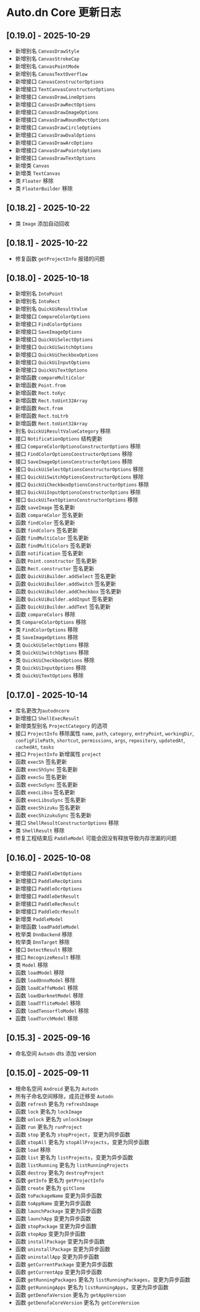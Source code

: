 # Auto.dn Core 更新日志

## [0.19.0] - 2025-10-29

-   新增别名 `CanvasDrawStyle`
-   新增别名 `CanvasStrokeCap`
-   新增别名 `CanvasPointMode`
-   新增别名 `CanvasTextOverflow`
-   新增接口 `CanvasConstructorOptions`
-   新增接口 `TextCanvasConstructorOptions`
-   新增接口 `CanvasDrawLineOptions`
-   新增接口 `CanvasDrawRectOptions`
-   新增接口 `CanvasDrawImageOptions`
-   新增接口 `CanvasDrawRoundRectOptions`
-   新增接口 `CanvasDrawCircleOptions`
-   新增接口 `CanvasDrawOvalOptions`
-   新增接口 `CanvasDrawArcOptions`
-   新增接口 `CanvasDrawPointsOptions`
-   新增接口 `CanvasDrawTextOptions`
-   新增类 `Canvas`
-   新增类 `TextCanvas`
-   类 `Floater` 移除
-   类 `FloaterBuilder` 移除

## [0.18.2] - 2025-10-22

-   类 `Image` 添加自动回收

## [0.18.1] - 2025-10-22

-   修复函数 `getProjectInfo` 报错的问题

## [0.18.0] - 2025-10-18

-   新增别名 `IntoPoint`
-   新增别名 `IntoRect`
-   新增别名 `QuickUiResultValue`
-   新增接口 `CompareColorOptions`
-   新增接口 `FindColorOptions`
-   新增接口 `SaveImageOptions`
-   新增接口 `QuickUiSelectOptions`
-   新增接口 `QuickUiSwitchOptions`
-   新增接口 `QuickUiCheckboxOptions`
-   新增接口 `QuickUiInputOptions`
-   新增接口 `QuickUiTextOptions`
-   新增函数 `compareMultiColor`
-   新增函数 `Point.from`
-   新增函数 `Rect.toXyc`
-   新增函数 `Rect.toUint32Array`
-   新增函数 `Rect.from`
-   新增函数 `Rect.toLtrb`
-   新增函数 `Rect.toUint32Array`
-   别名 `QuickUiResultValueCategory` 移除
-   接口 `NotificationOptions` 结构更新
-   接口 `CompareColorOptionsConstructorOptions` 移除
-   接口 `FindColorOptionsConstructorOptions` 移除
-   接口 `SaveImageOptionsConstructorOptions` 移除
-   接口 `QuickUiSelectOptionsConstructorOptions` 移除
-   接口 `QuickUiSwitchOptionsConstructorOptions` 移除
-   接口 `QuickUiCheckboxOptionsConstructorOptions` 移除
-   接口 `QuickUiInputOptionsConstructorOptions` 移除
-   接口 `QuickUiTextOptionsConstructorOptions` 移除
-   函数 `saveImage` 签名更新
-   函数 `compareColor` 签名更新
-   函数 `findColor` 签名更新
-   函数 `findColors` 签名更新
-   函数 `findMultiColor` 签名更新
-   函数 `findMultiColors` 签名更新
-   函数 `notification` 签名更新
-   函数 `Point.constructor` 签名更新
-   函数 `Rect.constructor` 签名更新
-   函数 `QuickUiBuilder.addSelect` 签名更新
-   函数 `QuickUiBuilder.addSwitch` 签名更新
-   函数 `QuickUiBuilder.addCheckbox` 签名更新
-   函数 `QuickUiBuilder.addInput` 签名更新
-   函数 `QuickUiBuilder.addText` 签名更新
-   函数 `compareColors` 移除
-   类 `CompareColorOptions` 移除
-   类 `FindColorOptions` 移除
-   类 `SaveImageOptions` 移除
-   类 `QuickUiSelectOptions` 移除
-   类 `QuickUiSwitchOptions` 移除
-   类 `QuickUiCheckboxOptions` 移除
-   类 `QuickUiInputOptions` 移除
-   类 `QuickUiTextOptions` 移除

## [0.17.0] - 2025-10-14

-   库名更改为`autodncore`
-   新增接口 `ShellExecResult`
-   新增类型别名 `ProjectCategory` 的选项
-   接口 `ProjectInfo` 移除属性 `name`, `path`, `category`, `entryPoint`, `workingDir`, `configFilePath`, `shortcut`, `permissions`, `args`, `repository`, `updatedAt`, `cachedAt`, `tasks`
-   接口 `ProjectInfo` 新增属性 `project`
-   函数 `execSh` 签名更新
-   函数 `execShSync` 签名更新
-   函数 `execSu` 签名更新
-   函数 `execSuSync` 签名更新
-   函数 `execLibsu` 签名更新
-   函数 `execLibsuSync` 签名更新
-   函数 `execShizuku` 签名更新
-   函数 `execShizukuSync` 签名更新
-   接口 `ShellResultConstructorOptions` 移除
-   类 `ShellResult` 移除
-   修复工程结束后 `PaddleModel` 可能会因没有释放导致内存泄漏的问题

## [0.16.0] - 2025-10-08

-   新增接口 `PaddleDetOptions`
-   新增接口 `PaddleRecOptions`
-   新增接口 `PaddleOcrOptions`
-   新增接口 `PaddleDetResult`
-   新增接口 `PaddleRecResult`
-   新增接口 `PaddleOcrResult`
-   新增类 `PaddleModel`
-   新增函数 `loadPaddleModel`
-   枚举类 `DnnBackend` 移除
-   枚举类 `DnnTarget` 移除
-   接口 `DetectResult` 移除
-   接口 `RecognizeResult` 移除
-   类 `Model` 移除
-   函数 `loadModel` 移除
-   函数 `loadOnnxModel` 移除
-   函数 `loadCaffeModel` 移除
-   函数 `loadDarknetModel` 移除
-   函数 `loadTfliteModel` 移除
-   函数 `loadTensorfloModel` 移除
-   函数 `loadTorchModel` 移除

## [0.15.3] - 2025-09-16

-   命名空间 `Autodn` dts 添加 version

## [0.15.0] - 2025-09-11

-   根命名空间 `Android` 更名为 `Autodn`
-   所有子命名空间移除，成员迁移至 `Autodn`
-   函数 `refresh` 更名为 `refreshImage`
-   函数 `lock` 更名为 `lockImage`
-   函数 `unlock` 更名为 `unlockImage`
-   函数 `run` 更名为 `runProject`
-   函数 `stop` 更名为 `stopProject`，变更为同步函数
-   函数 `stopAll` 更名为 `stopAllProjects`，变更为同步函数
-   函数 `load` 移除
-   函数 `list` 更名为 `listProjects`，变更为异步函数
-   函数 `listRunning` 更名为 `listRunningProjects`
-   函数 `destroy` 更名为 `destroyProject`
-   函数 `getInfo` 更名为 `getProjectInfo`
-   函数 `create` 更名为 `gitClone`
-   函数 `toPackageName` 变更为异步函数
-   函数 `toAppName` 变更为异步函数
-   函数 `launchPackage` 变更为异步函数
-   函数 `launchApp` 变更为异步函数
-   函数 `stopPackage` 变更为异步函数
-   函数 `stopApp` 变更为异步函数
-   函数 `installPackage` 变更为异步函数
-   函数 `uninstallPackage` 变更为异步函数
-   函数 `uninstallApp` 变更为异步函数
-   函数 `getCurrentPackage` 变更为异步函数
-   函数 `getCurrentApp` 变更为异步函数
-   函数 `getRunningPackages` 更名为 `listRunningPackages`，变更为异步函数
-   函数 `getRunningApps` 更名为 `listRunningApps`，变更为异步函数
-   函数 `getDenofaVersion` 更名为 `getAppVersion`
-   函数 `getDenofaCoreVersion` 更名为 `getCoreVersion`
